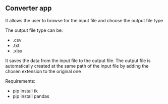 ## Converter app

It allows the user to browse for the input file and choose the output file type

The output file type can be:
 - .csv
 - .txt
 - .xlsx

 It saves the data from the input file to the output file.
 The output file is automatically created at the same path of the input file
 by adding the chosen extension to the original one
 
Requirements:
 - pip install tk
 - pip install pandas